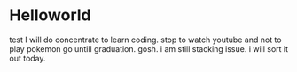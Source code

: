 # Helloworld
test
I will do concentrate to learn coding.
stop to watch youtube and not to play pokemon go untill graduation.
gosh. i am still stacking issue. i will sort it out today.
